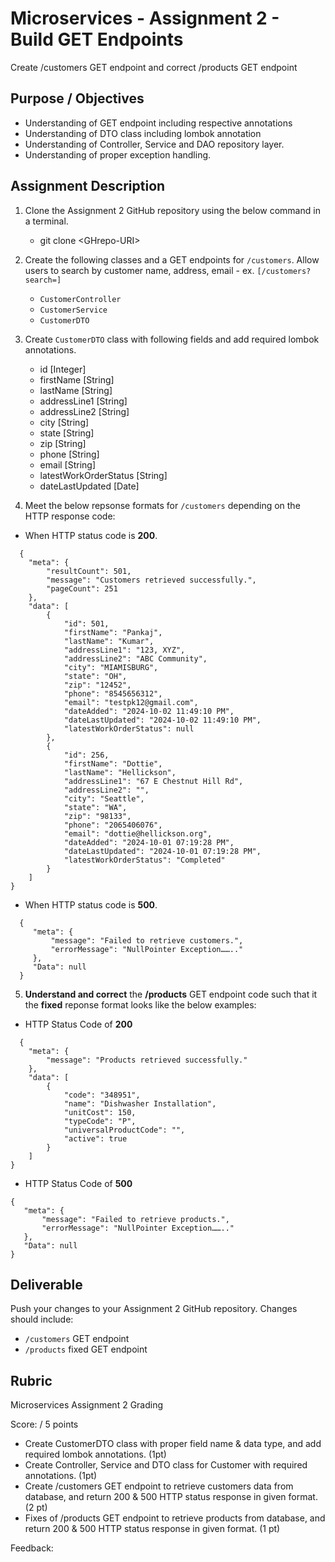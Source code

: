 # Microservices - Assignment 2 - Build GET Endpoints

Create /customers GET endpoint and correct /products GET endpoint

## Purpose / Objectives

- Understanding of GET endpoint including respective annotations  
- Understanding of DTO class including lombok annotation  
- Understanding of Controller, Service and DAO repository layer.  
- Understanding of proper exception handling.

## Assignment Description

1. Clone the Assignment 2 GitHub repository using the below command  in a terminal.  
   * git clone \<GHrepo-URI\> 
2. Create the following classes and a GET endpoints for `/customers`.
   Allow users to search by customer name, address, email - ex. `[/customers?search=]`  
   * `CustomerController`  
   * `CustomerService`  
   * `CustomerDTO`  
4. Create `CustomerDTO` class with following fields and add required lombok annotations.  
   * id [Integer]  
   * firstName [String]  
   * lastName [String]  
   * addressLine1 [String]  
   * addressLine2 [String]
   * city [String]  
   * state [String]  
   * zip [String]  
   * phone [String]  
   * email [String]  
   * latestWorkOrderStatus [String]  
   * dateLastUpdated [Date]
  
5. Meet the below repsonse formats for `/customers` depending on the HTTP response code:  

- When HTTP status code is **200**.
```
  {
    "meta": {
        "resultCount": 501,
        "message": "Customers retrieved successfully.",
        "pageCount": 251
    },
    "data": [
        {
            "id": 501,
            "firstName": "Pankaj",
            "lastName": "Kumar",
            "addressLine1": "123, XYZ",
            "addressLine2": "ABC Community",
            "city": "MIAMISBURG",
            "state": "OH",
            "zip": "12452",
            "phone": "8545656312",
            "email": "testpk12@gmail.com",
            "dateAdded": "2024-10-02 11:49:10 PM",
            "dateLastUpdated": "2024-10-02 11:49:10 PM",
            "latestWorkOrderStatus": null
        },
        {
            "id": 256,
            "firstName": "Dottie",
            "lastName": "Hellickson",
            "addressLine1": "67 E Chestnut Hill Rd",
            "addressLine2": "",
            "city": "Seattle",
            "state": "WA",
            "zip": "98133",
            "phone": "2065406076",
            "email": "dottie@hellickson.org",
            "dateAdded": "2024-10-01 07:19:28 PM",
            "dateLastUpdated": "2024-10-01 07:19:28 PM",
            "latestWorkOrderStatus": "Completed"
        }
    ]
}
```
- When HTTP status code is **500**.
```
  {  
     "meta": {  
         "message": "Failed to retrieve customers.",  
         "errorMessage": "NullPointer Exception…….."  
     },  
     "Data": null  
  }
``` 

5. **Understand and correct** the **/products** GET endpoint code such that it the **fixed** reponse format looks like the below examples:  

- HTTP Status Code of **200**
```
  {
    "meta": {
        "message": "Products retrieved successfully."
    },
    "data": [
        {
            "code": "348951",
            "name": "Dishwasher Installation",
            "unitCost": 150,
            "typeCode": "P",
            "universalProductCode": "",
            "active": true
        }
    ]
}
```

- HTTP Status Code of **500**
```
{  
   "meta": {  
       "message": "Failed to retrieve products.",  
       "errorMessage": "NullPointer Exception…….."  
   },  
   "Data": null  
}
```

## Deliverable

Push your changes to your Assignment 2 GitHub repository.  Changes should include:
* `/customers` GET endpoint  
* `/products` fixed GET endpoint

## Rubric

Microservices Assignment 2 Grading

Score:  / 5 points

- Create CustomerDTO class with proper field name & data type, and add required lombok annotations. (1pt)  
- Create Controller, Service and DTO class for Customer with required annotations. (1pt)  
- Create /customers GET endpoint to retrieve customers data from database, and return 200 & 500 HTTP status response in given format. (2 pt)  
- Fixes of /products GET endpoint to retrieve products from database, and return 200 & 500 HTTP status response in given format. (1 pt)

Feedback: 
